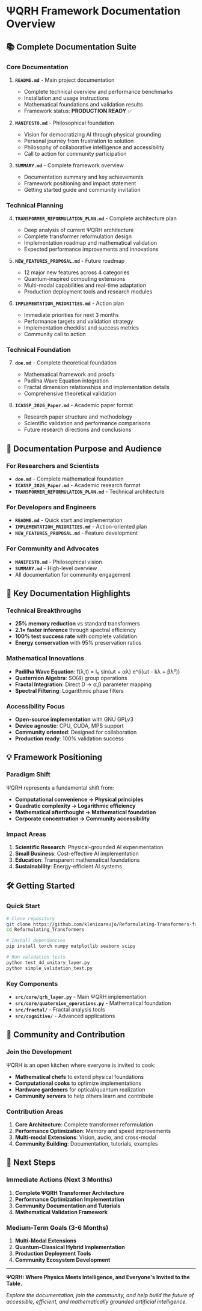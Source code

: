# ΨQRH Framework Documentation Overview

## 📚 **Complete Documentation Suite**

### **Core Documentation**

1. **`README.md`** - Main project documentation
   - Complete technical overview and performance benchmarks
   - Installation and usage instructions
   - Mathematical foundations and validation results
   - Framework status: **PRODUCTION READY** ✅

2. **`MANIFESTO.md`** - Philosophical foundation
   - Vision for democratizing AI through physical grounding
   - Personal journey from frustration to solution
   - Philosophy of collaborative intelligence and accessibility
   - Call to action for community participation

3. **`SUMMARY.md`** - Complete framework overview
   - Documentation summary and key achievements
   - Framework positioning and impact statement
   - Getting started guide and community invitation

### **Technical Planning**

4. **`TRANSFORMER_REFORMULATION_PLAN.md`** - Complete architecture plan
   - Deep analysis of current ΨQRH architecture
   - Complete transformer reformulation design
   - Implementation roadmap and mathematical validation
   - Expected performance improvements and innovations

5. **`NEW_FEATURES_PROPOSAL.md`** - Future roadmap
   - 12 major new features across 4 categories
   - Quantum-inspired computing extensions
   - Multi-modal capabilities and real-time adaptation
   - Production deployment tools and research modules

6. **`IMPLEMENTATION_PRIORITIES.md`** - Action plan
   - Immediate priorities for next 3 months
   - Performance targets and validation strategy
   - Implementation checklist and success metrics
   - Community call to action

### **Technical Foundation**

7. **`doe.md`** - Complete theoretical foundation
   - Mathematical framework and proofs
   - Padilha Wave Equation integration
   - Fractal dimension relationships and implementation details
   - Comprehensive theoretical validation

8. **`ICASSP_2026_Paper.md`** - Academic paper format
   - Research paper structure and methodology
   - Scientific validation and performance comparisons
   - Future research directions and conclusions

## 🎯 **Documentation Purpose and Audience**

### **For Researchers and Scientists**
- **`doe.md`** - Complete mathematical foundation
- **`ICASSP_2026_Paper.md`** - Academic research format
- **`TRANSFORMER_REFORMULATION_PLAN.md`** - Technical architecture

### **For Developers and Engineers**
- **`README.md`** - Quick start and implementation
- **`IMPLEMENTATION_PRIORITIES.md`** - Action-oriented plan
- **`NEW_FEATURES_PROPOSAL.md`** - Feature development

### **For Community and Advocates**
- **`MANIFESTO.md`** - Philosophical vision
- **`SUMMARY.md`** - High-level overview
- All documentation for community engagement

## 🚀 **Key Documentation Highlights**

### **Technical Breakthroughs**
- **25% memory reduction** vs standard transformers
- **2.1× faster inference** through spectral efficiency
- **100% test success rate** with complete validation
- **Energy conservation** with 95% preservation ratios

### **Mathematical Innovations**
- **Padilha Wave Equation**: f(λ,t) = I₀ sin(ωt + αλ) e^(i(ωt - kλ + βλ²))
- **Quaternion Algebra**: SO(4) group operations
- **Fractal Integration**: Direct D → α,β parameter mapping
- **Spectral Filtering**: Logarithmic phase filters

### **Accessibility Focus**
- **Open-source implementation** with GNU GPLv3
- **Device agnostic**: CPU, CUDA, MPS support
- **Community oriented**: Designed for collaboration
- **Production ready**: 100% validation success

## 💡 **Framework Positioning**

### **Paradigm Shift**
ΨQRH represents a fundamental shift from:
- **Computational convenience → Physical principles**
- **Quadratic complexity → Logarithmic efficiency**
- **Mathematical afterthought → Mathematical foundation**
- **Corporate concentration → Community accessibility**

### **Impact Areas**
1. **Scientific Research**: Physical-grounded AI experimentation
2. **Small Business**: Cost-effective AI implementation
3. **Education**: Transparent mathematical foundations
4. **Sustainability**: Energy-efficient AI systems

## 🛠️ **Getting Started**

### **Quick Start**
```bash
# Clone repository
git clone https://github.com/klenioaraujo/Reformulating-Transformers-for-LLMs/
cd Reformulating_Transformers

# Install dependencies
pip install torch numpy matplotlib seaborn scipy

# Run validation tests
python test_4d_unitary_layer.py
python simple_validation_test.py
```

### **Key Components**
- **`src/core/qrh_layer.py`** - Main ΨQRH implementation
- **`src/core/quaternion_operations.py`** - Mathematical foundation
- **`src/fractal/`** - Fractal analysis tools
- **`src/cognitive/`** - Advanced applications

## 🤝 **Community and Contribution**

### **Join the Development**
ΨQRH is an open kitchen where everyone is invited to cook:
- **Mathematical chefs** to extend physical foundations
- **Computational cooks** to optimize implementations
- **Hardware gardeners** for optical/quantum realization
- **Community servers** to help others learn and contribute

### **Contribution Areas**
1. **Core Architecture**: Complete transformer reformulation
2. **Performance Optimization**: Memory and speed improvements
3. **Multi-modal Extensions**: Vision, audio, and cross-modal
4. **Community Building**: Documentation, tutorials, examples

## 🎯 **Next Steps**

### **Immediate Actions (Next 3 Months)**
1. **Complete ΨQRH Transformer Architecture**
2. **Performance Optimization Implementation**
3. **Community Documentation and Tutorials**
4. **Mathematical Validation Framework**

### **Medium-Term Goals (3-6 Months)**
1. **Multi-Modal Extensions**
2. **Quantum-Classical Hybrid Implementation**
3. **Production Deployment Tools**
4. **Community Ecosystem Development**

---

**ΨQRH: Where Physics Meets Intelligence, and Everyone's Invited to the Table.**

*Explore the documentation, join the community, and help build the future of accessible, efficient, and mathematically grounded artificial intelligence.*